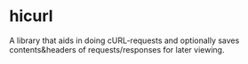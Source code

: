 # hicurl
A library that aids in doing cURL-requests and optionally saves contents&amp;headers of requests/responses for later viewing.
